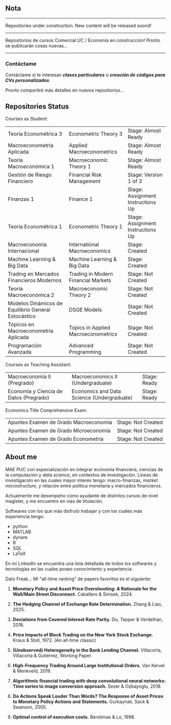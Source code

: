 ## Nota

_________

Repositories under construction. New content will be released soond!

_________

Repositorios de cursos Comercial UC / Economía en construcción! Pronto se publicarán cosas nuevas...

_________


### Contáctame


Contáctame si te interesan _**clases particulares**_ o _**creación de códigos para CVs personalizados**_.

Pronto compartiré más detalles en nuevos repositorios...



## Repositories Status

Courses as Student:


<table style="border-collapse: collapse; width: 100%; border: none;">
  <tr>
    <td>Teoría Econométrica 3</td>
    <td>Econometric Theory 3</td>
    <td>Stage: Almost Ready</td>
  </tr>
  <tr>
    <td>Macroeconometría Aplicada</td>
    <td>Applied Macroeconometrics</td>
    <td>Stage: Almost Ready</td>
  </tr>
  <tr>
    <td>Teoría Macroeconómica 1</td>
    <td>Macroeconomic Theory 1</td>
    <td>Stage: Almost Ready</td>
  </tr>
  <tr>
    <td>Gestión de Riesgo Financiero</td>
    <td>Financial Risk Management</td>
    <td>Stage: Version 1 of 3</td>
  </tr>
  <tr>
    <td>Finanzas 1</td>
    <td>Finance 1</td>
    <td>Stage: Assignment Instructions Up</td>
  </tr>
  <tr>
    <td>Teoría Econométrica 1</td>
    <td>Econometric Theory 1</td>
    <td>Stage: Assignment Instructions Up</td>
  </tr>
  <tr>
    <td>Macroeconomía Internacional</td>
    <td>International Macroeconomics</td>
    <td>Stage: Created</td>
  </tr>
  <tr>
    <td>Machine Learning & Big Data</td>
    <td>Machine Learning & Big Data</td>
    <td>Stage: Created</td>
  </tr>
  <tr>
    <td>Trading en Mercados Financieros Modernos</td>
    <td>Trading in Modern Financial Markets</td>
    <td>Stage: Not Created</td>
  </tr>
  <tr>
    <td>Teoría Macroeconómica 2</td>
    <td>Macroeconomic Theory 2</td>
    <td>Stage: Not Created</td>
  </tr>
  <tr>
    <td>Modelos Dinámicos de Equilibrio General Estocástico</td>
    <td>DSGE Models</td>
    <td>Stage: Not Created</td>
  </tr>
  <tr>
    <td>Tópicos en Macroeconometría Aplicada</td>
    <td>Topics in Applied Macroeconometrics</td>
    <td>Stage: Not Created</td>
  </tr>
  <tr>
    <td>Programación Avanzada</td>
    <td>Advanced Programming</td>
    <td>Stage: Not Created</td>
  </tr>
</table>


Courses as Teaching Assistant:


<table style="border-collapse: collapse; width: 100%; border: none;">
  <tr>
    <td>Macroeconomía II (Pregrado)</td>
    <td>Macroeconomics II (Undergraduate)</td>
    <td>Stage: Ready</td>
  </tr>
  <tr>
    <td>Economía y Ciencia de Datos (Pregrado)</td>
    <td>Economics and Data Science (Undergraduate)</td>
    <td>Stage: Ready</td>
  </tr>
</table>


Economics Title Comprehensive Exam:


<table style="border-collapse: collapse; width: 100%; border: none;">
  <tr>
    <td>Apuntes Examen de Grado Macroeconomía</td>
    <td>Stage: Not Created</td>
  </tr>
  <tr>
    <td>Apuntes Examen de Grado Microeconomía</td>
    <td>Stage: Not Created</td>
  </tr>
  <tr>
    <td>Apuntes Examen de Grado Econometría</td>
    <td>Stage: Not Created</td>
  </tr>
</table>


## About me

MAE PUC con especialización en integrar economía financiera, ciencias de la computación y _data science_, en contextos de investigación. Líneas de investigación en las cuales mayor interés tengo: macro-finanzas, _market microstructure_, y relación entre política monetaria y mercados financieros.

Actualmente me desempeño como ayudante de distintos cursos de nivel magíster, y me encuentro en vías de titulación.

Softwares con los que más disfruto trabajar y con los cuales más experiencia tengo:

- python
- MATLAB
- dynare
- R
- SQL
- LaTeX

En mi LinkedIn se encuentra una lista detallada de todos los softwares y tecnologías en las cuales poseo conocimiento y experiencia.


Dato Freak... Mi "all-time ranking" de papers favoritos es el siguiente:


1) **Monetary Policy and Asset Price Overshooting: A Rationale for the Wall/Main Street Disconnect.** Caballero & Simsek, 2024.

2) **The Hedging Channel of Exchange Rate Determination.** Zhang & Liao, 2025.

3) **Deviations from Covered Interest Rate Parity.** Du, Tepper & Verdelhan, 2018.

4) **Price Impacts of Block Trading on the New York Stock Exchange.** Kraus & Stoll, 1972. (An all-time classic)

5) **(Unobserved) Heterogeneity in the Bank Lending Channel.** Villacorta, Villacorta & Gutiérrez, Working Paper.

6) **High-Frequency Trading Around Large Institutional Orders.** Van Kervel & Menkveld, 2019.

7) **Algorithmic financial trading with deep convolutional neural networks: Time series to image conversion approach.** Sezer & Ozbayoglu, 2018.

8) **Do Actions Speak Louder Than Words? The Response of Asset Prices to Monetary Policy Actions and Statements.** Gurkaynak, Sack & Swanson, 2005.

9) **Optimal control of execution costs.** Berstimas & Lo, 1998.


